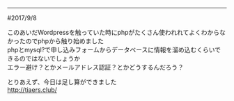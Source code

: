 ***
#2017/9/8

このあいだWordpressを触っていた時にphpがたくさん使われれてよくわからなかったのでphpから触り始めました  
phpとmysql?で申し込みフォームからデータベースに情報を溜め込むくらいできるのではないでしょうか  
エラー避け？とかメールアドレス認証？とかどうするんだろう？

とりあえず、今日は足し算ができました  
<http://tiaers.club/>
